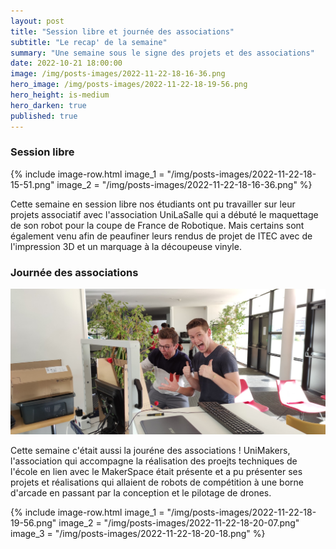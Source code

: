 ```yaml
---
layout: post
title: "Session libre et journée des associations"
subtitle: "Le recap' de la semaine"
summary: "Une semaine sous le signe des projets et des associations"
date: 2022-10-21 18:00:00
image: /img/posts-images/2022-11-22-18-16-36.png
hero_image: /img/posts-images/2022-11-22-18-19-56.png
hero_height: is-medium
hero_darken: true
published: true
---
```


### Session libre

{% include image-row.html 
image_1 = "/img/posts-images/2022-11-22-18-15-51.png"
image_2 = "/img/posts-images/2022-11-22-18-16-36.png"
%}

Cette semaine en session libre nos étudiants ont pu travailler sur leur projets associatif avec l'association UniLaSalle qui a débuté le maquettage de son robot pour la coupe de France de Robotique. Mais certains sont également venu afin de peaufiner leurs rendus de projet de ITEC avec de l'impression 3D et un marquage à la découpeuse vinyle.

### Journée des associations

![](/img/posts-images/2022-11-22-18-19-46.png)

Cette semaine c'était aussi la jouréne des associations ! UniMakers, l'association qui accompagne la réalisation des proejts techniques de l'école en lien avec le MakerSpace était présente et a pu présenter ses projets et réalisations qui allaient de robots de compétition à une borne d'arcade en passant par la conception et le pilotage de drones. 

{% include image-row.html 
image_1 = "/img/posts-images/2022-11-22-18-19-56.png"
image_2 = "/img/posts-images/2022-11-22-18-20-07.png"
image_3 = "/img/posts-images/2022-11-22-18-20-18.png"
%}
